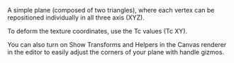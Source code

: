 A simple plane (composed of two triangles), where each vertex can be repositioned individually in all three axis (XYZ).

To deform the texture coordinates, use the Tc values (Tc XY).

You can also turn on Show Transforms and Helpers in the Canvas renderer in the editor to easily adjust the corners of your plane with handle gizmos.
